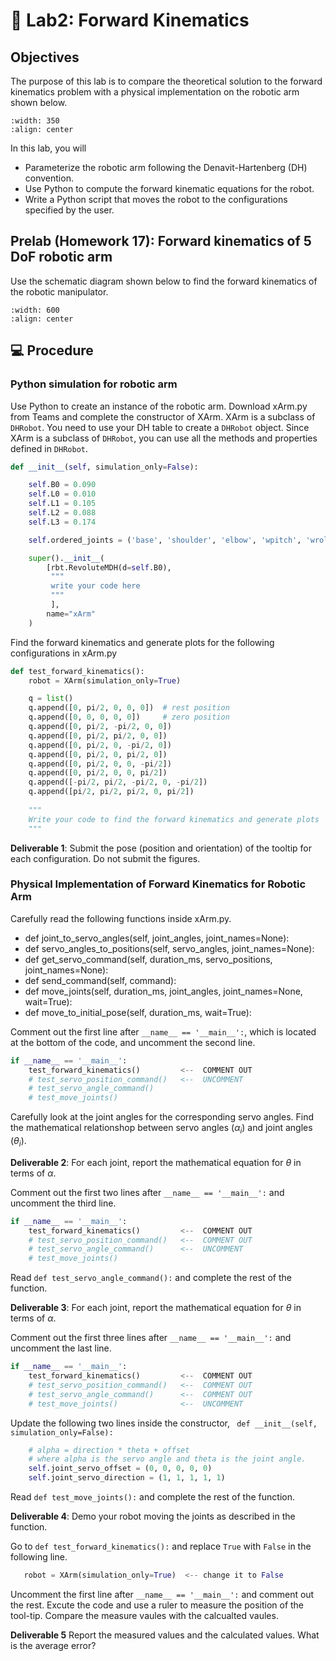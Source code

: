 # 🔬 Lab2: Forward Kinematics


## Objectives
The purpose of this lab is to compare the theoretical solution to the forward kinematics problem with a physical implementation on the robotic arm shown below.  

```{image} ./figures/xArm.jpg
:width: 350
:align: center
```

In this lab, you will  
- Parameterize the robotic arm following the Denavit-Hartenberg (DH) convention.
- Use Python to compute the forward kinematic equations for the robot.
- Write a Python script that moves the robot to the configurations specified by the user.

## Prelab (Homework 17): Forward kinematics of 5 DoF robotic arm

Use the schematic diagram shown below to find the forward kinematics of the robotic manipulator. 

```{image} ./figures/xArmSchematic.png
:width: 600
:align: center
```



## 💻 Procedure


### Python simulation for robotic arm

Use Python to create an instance of the robotic arm. Download xArm.py from Teams and complete the constructor of XArm. XArm is a subclass of `DHRobot`.  You need to use your DH table to create a `DHRobot` object.  Since XArm is a subclass of `DHRobot`, you can use all the methods and properties defined in `DHRobot`. 



```Python
def __init__(self, simulation_only=False):

    self.B0 = 0.090
    self.L0 = 0.010
    self.L1 = 0.105
    self.L2 = 0.088
    self.L3 = 0.174

    self.ordered_joints = ('base', 'shoulder', 'elbow', 'wpitch', 'wroll')

    super().__init__(
        [rbt.RevoluteMDH(d=self.B0),
         """
         write your code here
         """
         ],
        name="xArm"
    )
```

Find the forward kinematics and generate plots for the following configurations in xArm.py

```Python
def test_forward_kinematics():
    robot = XArm(simulation_only=True)

    q = list()
    q.append([0, pi/2, 0, 0, 0])  # rest position
    q.append([0, 0, 0, 0, 0])     # zero position
    q.append([0, pi/2, -pi/2, 0, 0])
    q.append([0, pi/2, pi/2, 0, 0])
    q.append([0, pi/2, 0, -pi/2, 0])
    q.append([0, pi/2, 0, pi/2, 0])
    q.append([0, pi/2, 0, 0, -pi/2])
    q.append([0, pi/2, 0, 0, pi/2])
    q.append([-pi/2, pi/2, -pi/2, 0, -pi/2])
    q.append([pi/2, pi/2, pi/2, 0, pi/2])
    
    """
    Write your code to find the forward kinematics and generate plots
    """
```

**Deliverable 1**: Submit the pose (position and orientation) of the tooltip for each configuration. Do not submit the figures.


### Physical Implementation of Forward Kinematics for Robotic Arm

Carefully read the following functions inside xArm.py.
- def joint_to_servo_angles(self, joint_angles, joint_names=None):
- def servo_angles_to_positions(self, servo_angles, joint_names=None):
- def get_servo_command(self, duration_ms, servo_positions, joint_names=None):
- def send_command(self, command):
- def move_joints(self, duration_ms, joint_angles, joint_names=None, wait=True):
- def move_to_initial_pose(self, duration_ms, wait=True):

Comment out the first line after `__name__ == '__main__':`, which is located at the bottom of the code, and 
uncomment the second line.  

```Python
if __name__ == '__main__':
    test_forward_kinematics()         <--  COMMENT OUT
    # test_servo_position_command()   <--  UNCOMMENT
    # test_servo_angle_command()
    # test_move_joints()
```

Carefully look at the joint angles for the corresponding servo angles.  Find the mathematical relationshop between servo angles ($\alpha_i$) and joint angles ($\theta_i$).  

**Deliverable 2**: For each joint, report the mathematical equation for $\theta$ in terms of $\alpha$.


Comment out the first two lines after `__name__ == '__main__':` and uncomment the third line.  

```Python
if __name__ == '__main__':
    test_forward_kinematics()         <--  COMMENT OUT
    # test_servo_position_command()   <--  COMMENT OUT
    # test_servo_angle_command()      <--  UNCOMMENT
    # test_move_joints()
```

Read `def test_servo_angle_command():` and complete the rest of the function.


**Deliverable 3**: For each joint, report the mathematical equation for $\theta$ in terms of $\alpha$.

Comment out the first three lines after `__name__ == '__main__':` and uncomment the last line.  

```Python
if __name__ == '__main__':
    test_forward_kinematics()         <--  COMMENT OUT
    # test_servo_position_command()   <--  COMMENT OUT
    # test_servo_angle_command()      <--  COMMENT OUT
    # test_move_joints()              <--  UNCOMMENT
```

Update the following two lines inside the constructor, ` def __init__(self, simulation_only=False):`

```Python
    # alpha = direction * theta + offset
    # where alpha is the servo angle and theta is the joint angle.
    self.joint_servo_offset = (0, 0, 0, 0, 0)
    self.joint_servo_direction = (1, 1, 1, 1, 1)
```

Read `def test_move_joints():` and complete the rest of the function.


**Deliverable 4**: Demo your robot moving the joints as described in the function.



Go to `def test_forward_kinematics():` and replace `True` with `False` in the following line.

```Python
   robot = XArm(simulation_only=True)  <-- change it to False
```    
    
Uncomment the first line after `__name__ == '__main__':` and comment out the rest. 
Excute the code and use a ruler to measure the position of the tool-tip.  Compare the measure vaules with the calcualted vaules.  

**Deliverable 5**  Report the measured values and the calculated values.  What is the average error?  

